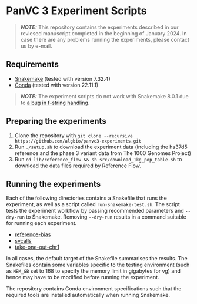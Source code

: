 # PanVC 3 Experiment Scripts

> **_NOTE:_** This repository contains the experiments described in our reviesed manuscript completed in the beginning of January 2024. In case there are any problems running the experiments, please contact us by e-mail.

## Requirements
 
 * [Snakemake](https://snakemake.readthedocs.io/) (tested with version 7.32.4)
 * [Conda](https://conda.io/) (tested with version 22.11.1)

> **_NOTE:_** The experiment scripts do not work with Snakemake 8.0.1 due to [a bug in f-string handling](https://github.com/snakemake/snakemake/issues/2586).

## Preparing the experiments

1. Clone the repository with `git clone --recursive https://github.com/algbio/panvc3-experiments.git`
2. Run `./setup.sh` to download the experiment data (including the hs37d5 reference and the phase 3 variant data from The 1000 Genomes Project)
3. Run `cd lib/reference_flow && sh src/download_1kg_pop_table.sh` to download the data files required by Reference Flow.

## Running the experiments

Each of the following directories contains a Snakefile that runs the experiment, as well as a script called `run-snakemake-test.sh`. The script tests the experiment workflow by passing recommended parameters and `--dry-run` to Snakemake. Removing `--dry-run` results in a command suitable for running each experiment.

- [reference-bias](reference-bias)
- [svcalls](svcalls)
- [take-one-out-chr1](take-one-out-chr1)

In all cases, the default target of the Snakefile summarises the results. The Snakefiles contain some variables specific to the testing environment (such as `MEM_GB` set to 168 to specify the memory limit in gigabytes for vg) and hence may have to be modified before running the experiment.

The repository contains Conda environment specifications such that the required tools are installed automatically when running Snakemake.
